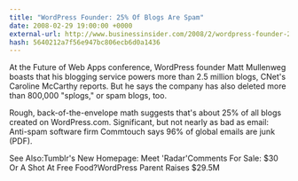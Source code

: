```yaml
---
title: "WordPress Founder: 25% Of Blogs Are Spam"
date: 2008-02-29 19:00:00 +0000
external-url: http://www.businessinsider.com/2008/2/wordpress-founder-25-percent-of-blogs-are-spam
hash: 5640212a7f56e947bc806ecb6d0a1436
---
```


At the Future of Web Apps conference, WordPress founder Matt Mullenweg boasts that his blogging service powers more than 2.5 million blogs, CNet's Caroline McCarthy reports. But he says the company has also deleted more than 800,000 "splogs," or spam blogs, too.

Rough, back-of-the-envelope math suggests that's about 25% of all blogs created on WordPress.com. Significant, but not nearly as bad as email: Anti-spam software firm Commtouch says 96% of global emails are junk (PDF).

See Also:Tumblr's New Homepage: Meet 'Radar'Comments For Sale: $30 Or A Shot At Free Food?WordPress Parent Raises $29.5M
